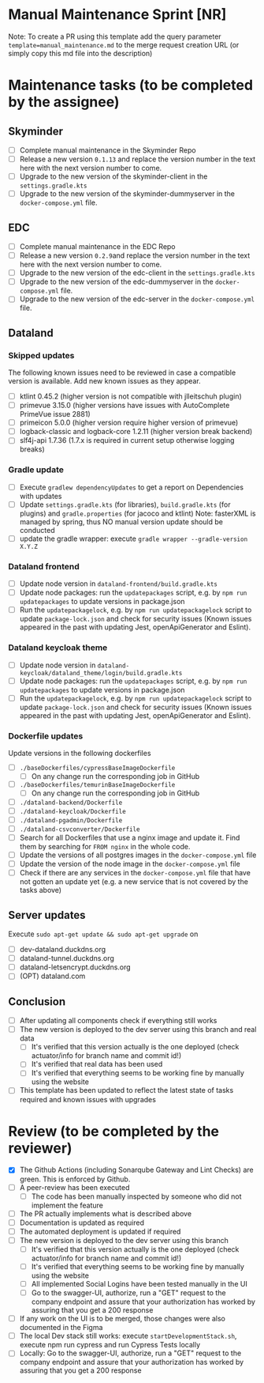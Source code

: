 # Manual Maintenance Sprint [NR]
Note: To create a PR using this template add the query parameter `template=manual_maintenance.md` to the merge request creation URL (or simply copy this md file into the description)
# Maintenance tasks (to be completed by the assignee)
## Skyminder
- [ ] Complete manual maintenance in the Skyminder Repo
- [ ] Release a new version `0.1.13` and replace the version number in the text here with the next version number to come.
- [ ] Upgrade to the new version of the skyminder-client in the `settings.gradle.kts`
- [ ] Upgrade to the new version of the skyminder-dummyserver in the `docker-compose.yml` file.
## EDC
- [ ] Complete manual maintenance in the EDC Repo
- [ ] Release a new version `0.2.9`and replace the version number in the text here with the next version number to come.
- [ ] Upgrade to the new version of the edc-client in the `settings.gradle.kts`
- [ ] Upgrade to the new version of the edc-dummyserver in the `docker-compose.yml` file.
- [ ] Upgrade to the new version of the edc-server in the `docker-compose.yml` file.
## Dataland
### Skipped updates
The following known issues need to be reviewed in case a compatible version is available. Add new known issues as they appear.
- [ ] ktlint 0.45.2 (higher version is not compatible with jlleitschuh plugin)
- [ ] primevue 3.15.0 (higher versions have issues with AutoComplete PrimeVue issue 2881)
- [ ] primeicon 5.0.0 (higher version require higher version of primevue)
- [ ] logback-classic and logback-core 1.2.11 (higher version break backend)
- [ ] slf4j-api 1.7.36 (1.7.x is required in current setup otherwise logging breaks)

### Gradle update
- [ ] Execute `gradlew dependencyUpdates` to get a report on Dependencies with updates
- [ ] Update `settings.gradle.kts` (for libraries), `build.gradle.kts` (for plugins) and `gradle.properties` (for jacoco and ktlint)
Note: fasterXML is managed by spring, thus NO manual version update should be conducted
- [ ] update the gradle wrapper: execute `gradle wrapper --gradle-version X.Y.Z`

### Dataland frontend
- [ ] Update node version in `dataland-frontend/build.gradle.kts`
- [ ] Update node packages: run the `updatepackages` script, e.g. by  `npm run updatepackages` to update versions in package.json
- [ ]   Run the `updatepackagelock`, e.g. by  `npm run updatepackagelock` script to update `package-lock.json` and check for security issues
  (Known issues appeared in the past with updating Jest, openApiGenerator and Eslint).

### Dataland keycloak theme
- [ ] Update node version in `dataland-keycloak/dataland_theme/login/build.gradle.kts`
- [ ] Update node packages: run the `updatepackages` script, e.g. by  `npm run updatepackages` to update versions in package.json
- [ ]   Run the `updatepackagelock`, e.g. by  `npm run updatepackagelock` script to update `package-lock.json` and check for security issues
  (Known issues appeared in the past with updating Jest, openApiGenerator and Eslint).

### Dockerfile updates
Update versions in the following dockerfiles
- [ ] `./baseDockerfiles/cypressBaseImageDockerfile`
  - [ ] On any change run the corresponding job in GitHub
- [ ] `./baseDockerfiles/temurinBaseImageDockerfile`
  - [ ] On any change run the corresponding job in GitHub
- [ ] `./dataland-backend/Dockerfile`
- [ ] `./dataland-keycloak/Dockerfile`
- [ ] `./dataland-pgadmin/Dockerfile`
- [ ] `./dataland-csvconverter/Dockerfile`
- [ ] Search for all Dockerfiles that use a nginx image and update it. Find them by searching for `FROM nginx` in the whole code.
- [ ] Update the versions of all postgres images in the `docker-compose.yml` file
- [ ] Update the version of the node image in the `docker-compose.yml` file
- [ ] Check if there are any services in the `docker-compose.yml` file that have not gotten an update yet (e.g. a new service that is not covered by the tasks above)

## Server updates
Execute `sudo apt-get update && sudo apt-get upgrade` on
- [ ] dev-dataland.duckdns.org
- [ ] dataland-tunnel.duckdns.org
- [ ] dataland-letsencrypt.duckdns.org
- [ ] (OPT) dataland.com

## Conclusion
- [ ] After updating all components check if everything still works
- [ ] The new version is deployed to the dev server using this branch and real data
  - [ ] It's verified that this version actually is the one deployed (check actuator/info for branch name and commit id!)
  - [ ] It's verified that real data has been used
  - [ ] It's verified that everything seems to be working fine by manually using the website
- [ ] This template has been updated to reflect the latest state of tasks required and known issues with upgrades  

# Review (to be completed by the reviewer)
- [x] The Github Actions (including Sonarqube Gateway and Lint Checks) are green. This is enforced by Github.
- [ ] A peer-review has been executed
  - [ ] The code has been manually inspected by someone who did not implement the feature
- [ ] The PR actually implements what is described above
- [ ] Documentation is updated as required
- [ ] The automated deployment is updated if required
- [ ] The new version is deployed to the dev server using this branch
  - [ ] It's verified that this version actually is the one deployed (check actuator/info for branch name and commit id!)
  - [ ] It's verified that everything seems to be working fine by manually using the website
  - [ ] All implemented Social Logins have been tested manually in the UI
  - [ ] Go to the swagger-UI, authorize, run a "GET" request to the company endpoint and assure that your authorization has worked by assuring that you get a 200 response

- [ ] If any work on the UI is to be merged, those changes were also documented in the Figma
- [ ] The local Dev stack still works: execute `startDevelopmentStack.sh`, execute npm run cypress and run Cypress Tests locally
- [ ] Locally: Go to the swagger-UI, authorize, run a "GET" request to the company endpoint and assure that your authorization has worked by assuring that you get a 200 response
